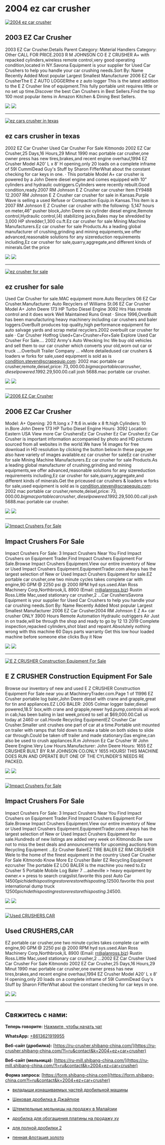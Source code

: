 # 2004 ez car crusher

<a href="https://swt.shibang-china.com/?l=ru&img&k=2004+ez+car+crusher" target="_blank">![2004 ez car crusher](http://static.shibang-china.com/all-800x300/1285.jpg)</a>

## 2003 EZ Car Crusher
2003 EZ Car Crusher.Details Parent Category: Material Handlers Category: Other CALL FOR PRICE.2003 R M JOHNSON CO E Z CRUSHER A+ with repacked cylinders,wireless remote control,very good operating condition,located in NY.Savona Equipment is your supplier for Used Car Crushers to help you handle your car crushing needs.Sort By: Name Recently Added Most popular Largest Smallest Manufacturer 2006 EZ Car CrusherThe E Z AUTO LOGGERthe e z auto logger This is the latest addition to the E Z Crusher line of equipment.This fully portable unit requires little or no set up time.Discover the best Can Crushers in Best Sellers.Find the top 100 most popular items in Amazon Kitchen &amp; Dining Best Sellers.


<a href="https://whatsapp.shibangsoft.com/WhatsApp.php" target="_blank" title="WhatsApp">![](http://static.shibang-china.com/icon/whatsapp.png)</a> <a href="https://swt.shibang-china.com/?l=ru&icon&k=2004+ez+car+crusher" target="_blank">![](http://static.shibang-china.com/icon/chat-ru.png)</a>

---

<a href="https://swt.shibang-china.com/?l=ru&img&k=2004+ez+car+crusher" target="_blank">![ez cars crusher in texas](http://static.shibang-china.com/all-800x300/61.jpg)</a>

## ez cars crusher in texas
2002 EZ Car Crusher Used Car Crusher For Sale Kitmondo 2002 EZ Car Crusher,25 Days,16 Hours,29 Minut 1990 mac portable car crusher,one owner press has new tires,brakes,and recent engine overhaul,1994 EZ Crusher Model A20' L x 8' H opening,only 20 loads on a complete inframe of 59l CummiDead Guy's Stuff by Sharon FifferWhat about the constant checking for car keys in one.&nbsp;&#0183;&#32;This portable Model A+ car crusher is powered by a John Deere diesel engine and comes equipped with 10&quot; cylinders and hydraulic outriggers.Cylinders were recently rebuilt.Good condition,ready.2007 RM Johnson E Z Crusher car crusher Item EY9488 12.2007 RM Johnson E Z Crusher car crusher for sale in Kansas.Purple Wave is selling a used Refuse or Compaction Equip.in Kansas.This item is a 2007 RM Johnson E Z Crusher car crusher with the following: 5,147 hours on meter,46&quot; pusher block,John Deere six cylinder diesel engine,Remote control,Hydraulic control,(4) stabilizing jacks,Bales may be shredded by 3,000 HP shredder,1,300 cu.ft.Ez car crusher for sale Mining Machine Manufacturers.Ez car crusher for sale Products.As a leading global manufacturer of crushing,grinding and mining equipments,we offer advanced,reasonable solutions for any sizereduction requirements including,Ez car crusher for sale,quarry,aggregate,and different kinds of minerals.Get the price


<a href="https://whatsapp.shibangsoft.com/WhatsApp.php" target="_blank" title="WhatsApp">![](http://static.shibang-china.com/icon/whatsapp.png)</a> <a href="https://swt.shibang-china.com/?l=ru&icon&k=2004+ez+car+crusher" target="_blank">![](http://static.shibang-china.com/icon/chat-ru.png)</a>

---

<a href="https://swt.shibang-china.com/?l=ru&img&k=2004+ez+car+crusher" target="_blank">![ez crusher for sale](http://static.shibang-china.com/all-800x300/1108.jpg)</a>

## ez crusher for sale
Used Car Crusher for sale.MAC equipment more.Auto Recyclers 06 EZ Car Crusher.Manufacturer: Auto Recyclers of Williams St.06 EZ Car Crusher Model A+ John Deere 173 HP Turbo Diesel Engine 3092 Hrs Has remote control and it does work Well Maintained Runs Great&nbsp;&#0183;&#32;Since 1996,OverBuilt has been manufacturing heavy machinery including car crushers and baler loggers.OverBuilt produces top quality,high performance equipment for auto salvage yards and scrap metal recyclers.2002 overbuilt car crusher for sale&nbsp;&#0183;&#32;Car Crusher Hotfrog Used+Car+Crusher+For+Sale Explore Used Car Crusher For Sale.… 2002 Army's Auto Wrecking Inc We buy old vehicles and sell them to our car crusher which converts your old,worn out car or truck ….Overbuilt Trailer Company … &#187;More detailedused car crushers &amp; loaders w forks for sale,used equipment is sold as is condition.steven@scrapequip.com: 2002 mac portable car crusher,remote,deisel,price: $73,000.00.big mac portable car crusher,diesel powered.1992.$29,500.00.call josh 5688.mac portable car crusher.


<a href="https://whatsapp.shibangsoft.com/WhatsApp.php" target="_blank" title="WhatsApp">![](http://static.shibang-china.com/icon/whatsapp.png)</a> <a href="https://swt.shibang-china.com/?l=ru&icon&k=2004+ez+car+crusher" target="_blank">![](http://static.shibang-china.com/icon/chat-ru.png)</a>

---

<a href="https://swt.shibang-china.com/?l=ru&img&k=2004+ez+car+crusher" target="_blank">![2006 EZ Car Crusher](http://static.shibang-china.com/all-800x300/132.jpg)</a>

## 2006 EZ Car Crusher
Model: A+ Opening: 20 ft.long x 7 ft.6 in.wide x 8 ft.high Cylinders: 10 in.Bore John Deere 173 HP Turbo Diesel Engine Hours: 3092 Location: Eastern USA View more Car CrushersEz Car Crusher Ez Car Crusher.Ez Car Crusher is important information accompanied by photo and HD pictures sourced from all websites in the world.We have 14 images for free download in HD resolution by clicking the button below.In these page,we also have variety of images available.ez car crusher for saleEz car crusher for sale Mining Machine Manufacturers.Ez car crusher for sale Products.As a leading global manufacturer of crushing,grinding and mining equipments,we offer advanced,reasonable solutions for any sizereduction requirements including,Ez car crusher for sale,quarry,aggregate,and different kinds of minerals.Get the priceused car crushers &amp; loaders w forks for sale,used equipment is sold as is condition.steven@scrapequip.com: 2002 mac portable car crusher,remote,deisel,price: $73,000.00.big mac portable car crusher,diesel powered.1992.$29,500.00.call josh 5688.mac portable car crusher.


<a href="https://whatsapp.shibangsoft.com/WhatsApp.php" target="_blank" title="WhatsApp">![](http://static.shibang-china.com/icon/whatsapp.png)</a> <a href="https://swt.shibang-china.com/?l=ru&icon&k=2004+ez+car+crusher" target="_blank">![](http://static.shibang-china.com/icon/chat-ru.png)</a>

---

<a href="https://swt.shibang-china.com/?l=ru&img&k=2004+ez+car+crusher" target="_blank">![Impact Crushers For Sale](http://static.shibang-china.com/all-800x300/1183.jpg)</a>

## Impact Crushers For Sale
Impact Crushers For Sale: 3 Impact Crushers Near You Find Impact Crushers on Equipment Trader.Find Impact Crushers Equipment For Sale.Browse Impact Crushers Equipment.View our entire inventory of New or Used Impact Crushers Equipment.EquipmentTrader.com always has the largest selection of New or Used Impact Crushers Equipment for sale.EZ portable car crusher,one two minute cycles takes complete car with engine,90 GPM @ 2250 psi @ 2000 RPM hyd sys.used.Alan Ross Machinery Corp,Northbrook,IL 8900 (Email: rr@alanross.biz) Rustin Ross.Little Mac,used stationary car crusher,2 …Car CrushersSavona Equipment is your supplier for Used Car Crushers to help you handle your car crushing needs.Sort By: Name Recently Added Most popular Largest Smallest Manufacturer 2006 EZ Car Crusher2004 RM Johnson E Z A+ car crusher ONLY 3900 Hours Remote Automation Hydraulic outriggers Air Just in on trade,will be through the shop and ready to go by 12 13 2019 Complete inspection,repacked cylinders,shot blast and repaint.Absolutely nothing wrong with this machine 60 Days parts warranty Get this low hour loaded machine before someone else clicks Buy it Now


<a href="https://whatsapp.shibangsoft.com/WhatsApp.php" target="_blank" title="WhatsApp">![](http://static.shibang-china.com/icon/whatsapp.png)</a> <a href="https://swt.shibang-china.com/?l=ru&icon&k=2004+ez+car+crusher" target="_blank">![](http://static.shibang-china.com/icon/chat-ru.png)</a>

---

<a href="https://swt.shibang-china.com/?l=ru&img&k=2004+ez+car+crusher" target="_blank">![E Z CRUSHER Construction Equipment For Sale](http://static.shibang-china.com/all-800x300/784.jpg)</a>

## E Z CRUSHER Construction Equipment For Sale
Browse our inventory of new and used E Z CRUSHER Construction Equipment For Sale near you at MachineryTrader.com.Page 1 of 11996 EZ Crusher portable log baler,John Deere diesel with crane and grapple,great for tin and appliances.EZ LOG BALER: 2005 Colmar logger baler,diesel powered,18.5' box,with crane and grapple,newer hyd.pump,controls all work in cab,has been baling in last week,priced to sell at $69,000.00.Call us today at 2460 or call.Hovde Recycling EquipmentEZ Crusher Car Crusher.Smaller unit crushes one part of car at a time.Portable unit mounted on trailer with ramps that fold down to.make a table on both sides to slide car through.Could be taken off trailer and made stationary.Gas engine,can also be used to crush appliances.R.m Johnson Ez Car Crusher W John Deere Engine.Very Low Hours.Manufacturer: John Deere Hours: 1655 EZ CRUSHER BUILT BY R.M JOHNSON CO.ONLY 1655 HOURS! THIS MACHINE DOES RUN AND OPERATE BUT ONE OF THE CYLINDER'S NEEDS RE PACKED.


<a href="https://whatsapp.shibangsoft.com/WhatsApp.php" target="_blank" title="WhatsApp">![](http://static.shibang-china.com/icon/whatsapp.png)</a> <a href="https://swt.shibang-china.com/?l=ru&icon&k=2004+ez+car+crusher" target="_blank">![](http://static.shibang-china.com/icon/chat-ru.png)</a>

---

<a href="https://swt.shibang-china.com/?l=ru&img&k=2004+ez+car+crusher" target="_blank">![Impact Crushers For Sale](http://static.shibang-china.com/all-800x300/1448.jpg)</a>

## Impact Crushers For Sale
Impact Crushers For Sale: 3 Impact Crushers Near You Find Impact Crushers on Equipment Trader.Find Impact Crushers Equipment For Sale.Browse Impact Crushers Equipment.View our entire inventory of New or Used Impact Crushers Equipment.EquipmentTrader.com always has the largest selection of New or Used Impact Crushers Equipment for sale.Hundreds of new listings are added very week on Kitmondo.Be sure not to miss the best deals and announcements for upcoming auctions from Recycling Equipment …Ez Crusher BalerEZ TIRE BALER EZ RIM CRUSHER Wele to the home of the finest equipment in the country Used Car Crusher For Sale Kitmondo Know More Ez Crusher Baler EZ Recycling Equipment ezcrusher The portable EZ LOG BALER is the machine you need to.Ez Crusher 5 Portable Mobile Log Baler 7 …asheville &gt; heavy equipment by owner.&#171; &#187; press to search craigslist.favorite this post Auto Car $14500 pic hide this posting restore restore this posting.$12500.favorite this post international dump truck $12500 pic hide this posting restore restore this posting.$24500.


<a href="https://whatsapp.shibangsoft.com/WhatsApp.php" target="_blank" title="WhatsApp">![](http://static.shibang-china.com/icon/whatsapp.png)</a> <a href="https://swt.shibang-china.com/?l=ru&icon&k=2004+ez+car+crusher" target="_blank">![](http://static.shibang-china.com/icon/chat-ru.png)</a>

---

<a href="https://swt.shibang-china.com/?l=ru&img&k=2004+ez+car+crusher" target="_blank">![Used CRUSHERS,CAR](http://static.shibang-china.com/all-800x300/1121.jpg)</a>

## Used CRUSHERS,CAR
EZ portable car crusher,one two minute cycles takes complete car with engine,90 GPM @ 2250 psi @ 2000 RPM hyd sys.used.Alan Ross Machinery Corp,Northbrook,IL 8900 (Email: rr@alanross.biz) Rustin Ross.Little Mac,used stationary car crusher,2 …2002 EZ Car Crusher Used Car Crusher For Sale Kitmondo 2002 EZ Car Crusher,25 Days,16 Hours,29 Minut 1990 mac portable car crusher,one owner press has new tires,brakes,and recent engine overhaul,1994 EZ Crusher Model A20' L x 8' H opening,only 20 loads on a complete inframe of 59l CummiDead Guy's Stuff by Sharon FifferWhat about the constant checking for car keys in one.

<a href="https://whatsapp.shibangsoft.com/WhatsApp.php" target="_blank" title="WhatsApp">![](http://static.shibang-china.com/icon/whatsapp.png)</a> <a href="https://swt.shibang-china.com/?l=ru&icon&k=2004+ez+car+crusher" target="_blank">![](http://static.shibang-china.com/icon/chat-ru.png)</a>

---
## Свяжитесь с нами:

**Теперь говорите:** [Нажмите, чтобы начать чат](https://swt.shibang-china.com?l=ru&contact&k=2004+ez+car+crusher)

**WhatsApp:**  [+8613621919955](https://whatsapp.shibangsoft.com/WhatsApp.php)

**Веб-сайт (дробилка):** [https://ru-crusher.shibang-china.com/](https://ru-crusher.shibang-china.com/?l=ru&contact&k=2004+ez+car+crusher)

**Веб-сайт (мельница):** [https://ru-mill.shibang-china.com/](https://ru-mill.shibang-china.com/?l=ru&contact&k=2004+ez+car+crusher)

**Форма запроса:** [https://form.shibang-china.com](https://form.shibang-china.com?l=ru&contact&k=2004+ez+car+crusher)

* [вкладыши изнашиваемых частей дробильной машины](../124/%D0%B2%D0%BA%D0%BB%D0%B0%D0%B4%D1%8B%D1%88%D0%B8%20%D0%B8%D0%B7%D0%BD%D0%B0%D1%88%D0%B8%D0%B2%D0%B0%D0%B5%D0%BC%D1%8B%D1%85%20%D1%87%D0%B0%D1%81%D1%82%D0%B5%D0%B9%20%D0%B4%D1%80%D0%BE%D0%B1%D0%B8%D0%BB%D1%8C%D0%BD%D0%BE%D0%B9%20%D0%BC%D0%B0%D1%88%D0%B8%D0%BD%D1%8B.md)

* [Щековая дробилка в Джайпуре](../122/%D0%A9%D0%B5%D0%BA%D0%BE%D0%B2%D0%B0%D1%8F%20%D0%B4%D1%80%D0%BE%D0%B1%D0%B8%D0%BB%D0%BA%D0%B0%20%D0%B2%20%D0%94%D0%B6%D0%B0%D0%B9%D0%BF%D1%83%D1%80%D0%B5.md)

* [Штемпельные мельницы на продажу в Малайзии](../125/%D0%A8%D1%82%D0%B5%D0%BC%D0%BF%D0%B5%D0%BB%D1%8C%D0%BD%D1%8B%D0%B5%20%D0%BC%D0%B5%D0%BB%D1%8C%D0%BD%D0%B8%D1%86%D1%8B%20%D0%BD%D0%B0%20%D0%BF%D1%80%D0%BE%D0%B4%D0%B0%D0%B6%D1%83%20%D0%B2%20%D0%9C%D0%B0%D0%BB%D0%B0%D0%B9%D0%B7%D0%B8%D0%B8.md)

* [дробилка для обогащения платины на продажу xy](../125/%D0%B4%D1%80%D0%BE%D0%B1%D0%B8%D0%BB%D0%BA%D0%B0%20%D0%B4%D0%BB%D1%8F%20%D0%BE%D0%B1%D0%BE%D0%B3%D0%B0%D1%89%D0%B5%D0%BD%D0%B8%D1%8F%20%D0%BF%D0%BB%D0%B0%D1%82%D0%B8%D0%BD%D1%8B%20%D0%BD%D0%B0%20%D0%BF%D1%80%D0%BE%D0%B4%D0%B0%D0%B6%D1%83%20xy.md)

* [для полной дробилки 2](../123/%D0%B4%D0%BB%D1%8F%20%D0%BF%D0%BE%D0%BB%D0%BD%D0%BE%D0%B9%20%D0%B4%D1%80%D0%BE%D0%B1%D0%B8%D0%BB%D0%BA%D0%B8%202.md)

* [пенная флотация золото](../123/%D0%BF%D0%B5%D0%BD%D0%BD%D0%B0%D1%8F%20%D1%84%D0%BB%D0%BE%D1%82%D0%B0%D1%86%D0%B8%D1%8F%20%D0%B7%D0%BE%D0%BB%D0%BE%D1%82%D0%BE.md)